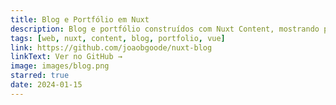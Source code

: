 ```yaml
---
title: Blog e Portfólio em Nuxt
description: Blog e portfólio construídos com Nuxt Content, mostrando projetos e posts de forma dinâmica e interativa.
tags: [web, nuxt, content, blog, portfolio, vue]
link: https://github.com/joaobgoode/nuxt-blog
linkText: Ver no GitHub →
image: images/blog.png
starred: true
date: 2024-01-15
---
```

